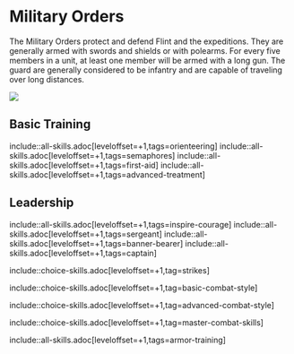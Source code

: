 # Military Orders

The Military Orders protect and defend Flint and the expeditions.  They are generally armed with swords and shields or with polearms.  For every five members in a unit, at least one member will be armed with a long gun.  The guard are generally considered to be infantry and are capable of traveling over long distances.

![](https://i.imgur.com/Dy4LTpj.png)


## Basic Training

include::all-skills.adoc[leveloffset=+1,tags=orienteering]
include::all-skills.adoc[leveloffset=+1,tags=semaphores]
include::all-skills.adoc[leveloffset=+1,tags=first-aid]
include::all-skills.adoc[leveloffset=+1,tags=advanced-treatment]

## Leadership

include::all-skills.adoc[leveloffset=+1,tags=inspire-courage]
include::all-skills.adoc[leveloffset=+1,tags=sergeant]
include::all-skills.adoc[leveloffset=+1,tags=banner-bearer]
include::all-skills.adoc[leveloffset=+1,tags=captain]

include::choice-skills.adoc[leveloffset=+1,tag=strikes]

include::choice-skills.adoc[leveloffset=+1,tag=basic-combat-style]

include::choice-skills.adoc[leveloffset=+1,tag=advanced-combat-style]

include::choice-skills.adoc[leveloffset=+1,tag=master-combat-skills]

include::all-skills.adoc[leveloffset=+1,tags=armor-training]